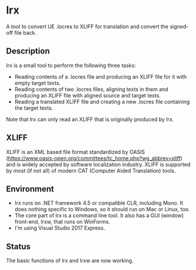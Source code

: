 # lrx
A tool to convert UE .locres to XLIFF for translation and convert the signed-off file back.

## Description

lrx is a small tool to perform the following three tasks:
* Reading contents of a .locres file and producing an XLIFF file for it with empty target texts.
* Reading contents of two .locres files, aligning texts in them and producing an XLIFF file with aligned source and target texts.
* Reading a translated XLIFF file and creating a new .locres file containing the target texts.

Note that lrx can only read an XLIFF that is originally produced by lrx.

## XLIFF

XLIFF is an XML based file format standardized by OASIS (https://www.oasis-open.org/committees/tc_home.php?wg_abbrev=xliff) and is widely accepted by software localization industry.
XLIFF is supported by most (if not all) of modern CAT (Computer Aided Translation) tools.

## Environment

* lrx runs on .NET framework 4.5 or compatible CLR, including Mono.  It does nothing specific to Windows, so it should run on Mac or Linux, too.
* The core part of lrx is a command line tool.  It also has a GUI (window) front-end, lrxw, that runs on WinForms.
* I'm using Visual Studio 2017 Express.

## Status

The basic functions of lrx and lrxw are now working.
